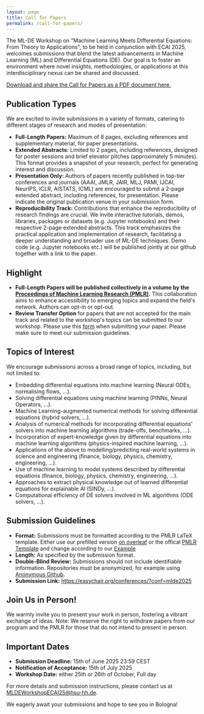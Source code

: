 ```yaml
---
layout: page
title: Call for Papers
permalink: /call-for-papers/
---
```


The ML-DE Workshop on "Machine Learning Meets Differential Equations: From Theory to Applications", to be held in conjunction with ECAI 2025, welcomes submissions that blend the latest advancements in Machine Learning (ML) and Differential Equations (DE). Our goal is to foster an environment where novel insights, methodologies, or applications at this interdisciplinary nexus can be shared and discussed.

[Download and share the Call for Papers as a PDF document here.](/assets/pdf/ML_DE_25_call_for_papers.pdf)

## Publication Types

We are excited to invite submissions in a variety of formats, catering to different stages of research and modes of presentation:

- **Full-Length Papers:** Maximum of 8 pages, excluding references and supplementary material, for paper presentations.
- **Extended Abstracts:** Limited to 2 pages, including references, designed for poster sessions and brief elevator pitches (approximately 5 minutes). This format provides a snapshot of your research, perfect for generating interest and discussion.
- **Presentation Only:** Authors of papers recently published in top-tier conferences and journals (AAAI, JMLR, JAIR, MLJ, PAMI, IJCAI, NeurIPS, ICLR, AISTATS, ICML) are encouraged to submit a 2-page extended abstract, including references, for presentation. Please indicate the original publication venue in your submission form.
- **Reproducibility Track:** Contributions that enhance the reproducibility of research findings are crucial. We invite interactive tutorials, demos, libraries, packages or datasets (e.g. Jupyter notebooks) and their respective 2-page extended abstracts. This track emphasizes the practical application and implementation of research, facilitating a deeper understanding and broader use of ML-DE techniques. Demo code (e.g. Jupyter notebooks etc.) will be published jointly at our github together with a link to the paper.

## Highlight
- **Full-Length Papers will be published collectively in a volume by the [Proceedings of Machine Learning Research (PMLR)](http://proceedings.mlr.press/).** This collaboration aims to enhance accessibility to emerging topics and expand the field's network. Authors can opt-in or opt-out.
- **Review Transfer Option** for papers that are not accepted for the main track and related to the workshop's topics can be submitted to our workshop. Please use this [form](https://www.overleaf.com/read/rsnntgwcjnpg#8d4bcc) when submitting your paper. Please make sure to meet our submission guidelines.

## Topics of Interest

We encourage submissions across a broad range of topics, including, but not limited to:

- Embedding differential equations into machine learning (Neural ODEs, normalising flows, ...).
- Solving differential equations using machine learning (PINNs, Neural Operators, ...).
- Machine Learning-augmented numerical methods for solving differential equations (hybrid solvers, ...).
- Analysis of numerical methods for incorporating differential equations' solvers into machine learning algorithms (trade-offs, benchmarks, ...).
- Incorporation of expert-knowledge given by differential equations into machine learning algorithms (physics-inspired machine learning, ...).
- Applications of the above to modelling/predicting real-world systems in science and engineering (finance, biology, physics, chemistry, engineering, ...).
- Use of machine learning to model systems described by differential equations (finance, biology, physics, chemistry, engineering, ...).
- Approaches to extract physical knowledge out of learned differential equations for explainable AI (SINDy, ...).
- Computational efficiency of DE solvers involved in ML algorithms (ODE solvers, ...).


## Submission Guidelines

- **Format:** Submissions must be formatted according to the PMLR LaTeX template. Either use our prefilled version [on overleaf](https://www.overleaf.com/read/ftpzwffrtzjj#7eb024) or the offical [PMLR Template](https://ctan.org/tex-archive/macros/latex/contrib/jmlr) and change according to our [Example](/assets/pdf/ML_DE_ECAI2024.pdf)
- **Length:** As specified by the submission format.
- **Double-Blind Review:** Submissions should not include identifiable information. Repositories must be anonymized, for example using [Anonymous Github](https://anonymous.4open.science/).
- **Submission Link:** https://easychair.org/conferences/?conf=mlde2025

## Join Us in Person!

We warmly invite you to present your work in person, fostering a vibrant exchange of ideas. Note: We reserve the right to withdraw papers from our program and the PMLR for those that do not intend to present in person.

## Important Dates

- **Submission Deadline:** 15th of June 2025 23:59 CEST
- **Notification of Acceptance:** 15th of July 2025
- **Workshop Date:** either 25th or 26th of October, Full day

For more details and submission instructions, please contact us at [MLDEWorkshopECAI25@hsu-hh.de](mailto:MLDEWorkshopECAI25@hsu-hh.de).

We eagerly await your submissions and hope to see you in Bologna!